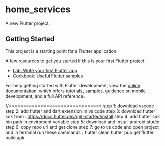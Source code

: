 # home_services

A new Flutter project.

## Getting Started

This project is a starting point for a Flutter application.

A few resources to get you started if this is your first Flutter project:

- [Lab: Write your first Flutter app](https://docs.flutter.dev/get-started/codelab)
- [Cookbook: Useful Flutter samples](https://docs.flutter.dev/cookbook)

For help getting started with Flutter development, view the
[online documentation](https://docs.flutter.dev/), which offers tutorials,
samples, guidance on mobile development, and a full API reference.


//================================
step 1: download vscode
step 2: add flutter and dart extension in vs code 
step 3: download flutter sdk from : https://docs.flutter.dev/get-started/install
step 4: add  flutter sdk bin path in enviroment variable
step 5: download and install android studio
step 6: copy repo url  and get clone <url>
step 7: go to vs code and open project and in terminal run these cammands :
flutter clean
flutter pub get
flutter build apk



